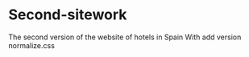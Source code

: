 # Second-sitework
The second version of the website of hotels in Spain
With add version normalize.css
